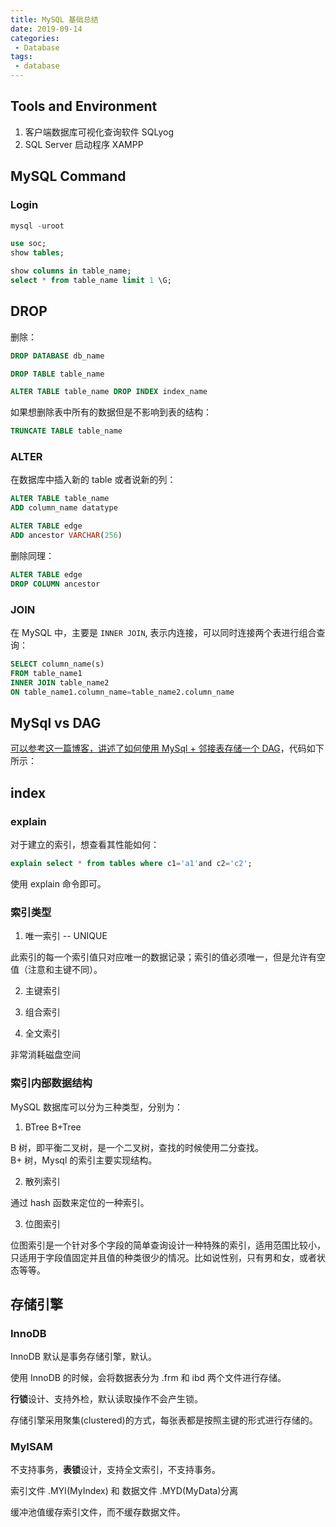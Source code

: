 ```yaml
---
title: MySQL 基础总结
date: 2019-09-14
categories:
 - Database
tags:
 - database
---
```


## Tools and Environment

1. 客户端数据库可视化查询软件 SQLyog
2. SQL Server 启动程序 XAMPP

## MySQL Command

### Login

```sql
mysql -uroot

use soc;
show tables;

show columns in table_name;
select * from table_name limit 1 \G;
```

## DROP

删除：

```sql
DROP DATABASE db_name

DROP TABLE table_name

ALTER TABLE table_name DROP INDEX index_name
```

如果想删除表中所有的数据但是不影响到表的结构：

```sql
TRUNCATE TABLE table_name
```

### ALTER

在数据库中插入新的 table 或者说新的列：

```sql
ALTER TABLE table_name
ADD column_name datatype

ALTER TABLE edge
ADD ancestor VARCHAR(256)
```

删除同理：

```sql
ALTER TABLE edge 
DROP COLUMN ancestor
```

### JOIN

在 MySQL 中，主要是 `INNER JOIN`, 表示内连接，可以同时连接两个表进行组合查询：

```sql
SELECT column_name(s)
FROM table_name1
INNER JOIN table_name2 
ON table_name1.column_name=table_name2.column_name
```

## MySql vs DAG

[可以参考这一篇博客，讲述了如何使用 MySql + 邻接表存储一个 DAG](https://www.codeproject.com/Articles/22824/A-Model-to-Represent-Directed-Acyclic-Graphs-DAG-o)，代码如下所示：


<RecoDemo :collapse="true">
<template slot="code-sql">
  <<< @/docs/.vuepress/code/DAG.sql
</template>
</RecoDemo>

## index

### explain

对于建立的索引，想查看其性能如何：

```sql
explain select * from tables where c1='a1'and c2='c2';
```

使用 explain 命令即可。

### 索引类型

1. 唯一索引 -- UNIQUE

此索引的每一个索引值只对应唯一的数据记录；索引的值必须唯一，但是允许有空值（注意和主键不同）。

2. 主键索引

3. 组合索引

4. 全文索引

非常消耗磁盘空间

### 索引内部数据结构

MySQL 数据库可以分为三种类型，分别为：

1. BTree B+Tree

B 树，即平衡二叉树，是一个二叉树，查找的时候使用二分查找。  
B+ 树，Mysql 的索引主要实现结构。

2. 散列索引

通过 hash 函数来定位的一种索引。

3. 位图索引

位图索引是一个针对多个字段的简单查询设计一种特殊的索引，适用范围比较小，只适用于字段值固定并且值的种类很少的情况。比如说性别，只有男和女，或者状态等等。

## 存储引擎

### InnoDB

InnoDB 默认是事务存储引擎，默认。

使用 InnoDB 的时候，会将数据表分为 .frm 和 ibd 两个文件进行存储。

**行锁**设计、支持外检，默认读取操作不会产生锁。

存储引擎采用聚集(clustered)的方式，每张表都是按照主键的形式进行存储的。

### MyISAM

不支持事务，**表锁**设计，支持全文索引，不支持事务。

索引文件 .MYI(MyIndex) 和 数据文件 .MYD(MyData)分离

缓冲池值缓存索引文件，而不缓存数据文件。

